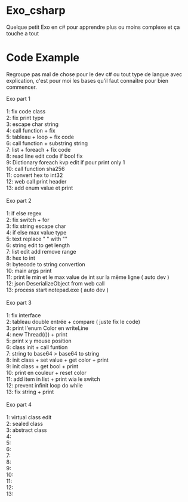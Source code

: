 # Exo_csharp
Quelque petit Exo en c# pour apprendre plus ou moins complexe et ça touche a tout 

# Code Example 
Regroupe pas mal de chose pour le dev c# ou tout type de langue avec explication, c'est pour moi les bases qu'il faut connaître pour bien commencer.

Exo part 1 <br>
<br>
1: fix code class<br>
2: fix print type<br>
3: escape char string<br>
4: call function + fix <br>
5: tableau + loop + fix code<br>
6: call function + substring string <br>
7: list + foreach + fix code<br>
8: read line edit code if bool fix<br>
9: Dictionary foreach kvp edit if pour print only 1 <br>
10: call function sha256<br>
11: convert hex to int32<br>
12: web call print header<br>
13: add enum value et print <br>
<br>
Exo part 2<br>
<br>
1: if else regex <br>
2: fix switch + for<br>
3: fix string escape char<br>
4: if else max value type <br>
5: text replace " " with "" <br>
6: string edit to get length<br>
7: list edit add remove range<br>
8: hex to int <br>
9: bytecode to string convertion<br>
10: main args print<br>
11: print le min et le max value de int sur la même ligne ( auto dev )<br>
12: json DeserializeObject from web call<br>
13: process start notepad.exe ( auto dev )<br>
<br>
Exo part 3<br>
<br>
1: fix interface <br>
2: tableau double entrée + compare ( juste fix le code)<br>
3: print l'enum Color en writeLine<br>
4: new Thread(()) + print <br>
5: print x y mouse position<br>
6: class init + call funtion <br>
7: string to base64 >  base64 to string<br>
8: init class + set value + get color + print<br>
9: init class + get bool + print<br>
10: print en couleur + reset color<br>
11: add item in list + print wia le switch<br>
12: prevent infinit loop do while<br>
13: fix string + print<br>
<br>
Exo part 4<br>
<br>
1: virtual class edit<br>
2: sealed class <br>
3: abstract class<br>
4: <br>
5: <br>
6: <br>
7: <br>
8: <br>
9: <br>
10:<br>
11:<br>
12:<br>
13:<br>
